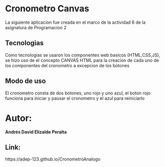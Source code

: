 <h1>Cronometro Canvas</h1>
<p>La siguiente aplicacion fue creada en el marco de la actividad 6 de la asignatura de Programacion 2</p>
<h2>Tecnologias</h2>
<p>Como tecnologias se usaron los componentes web basicos (HTML,CSS,JS), se hizo uso de el concepto CANVAS HTML para la creacion de cada uno de los componentes del cronometro a excepcion de los botones</p>
<h2>Modo de uso</h2>
<p>El cronometro consta de dos botones, uno rojo y uno azul, el boton rojo funciona para iniciar y pausar el cronometro y el azul para reiniciarlo</p>
<h1>Autor:</h1>
<p><b>Andrés David Elizalde Peralta</b></p>
<h2>Link:</h2>
<p>https://adep-123.github.io/CronometroAnalogo</p>

